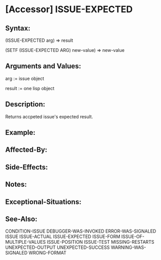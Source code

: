 # [Accessor] ISSUE-EXPECTED

## Syntax:

(ISSUE-EXPECTED arg) => result

(SETF (ISSUE-EXPECTED ARG) new-value) => new-value

## Arguments and Values:

arg := issue object

result := one lisp object

## Description:
Returns accpeted issue's expected result.

## Example:

## Affected-By:

## Side-Effects:

## Notes:

## Exceptional-Situations:

## See-Also:

CONDITION-ISSUE
DEBUGGER-WAS-INVOKED
ERROR-WAS-SIGNALED
ISSUE
ISSUE-ACTUAL
ISSUE-EXPECTED
ISSUE-FORM
ISSUE-OF-MULTIPLE-VALUES
ISSUE-POSITION
ISSUE-TEST
MISSING-RESTARTS
UNEXPECTED-OUTPUT
UNEXPECTED-SUCCESS
WARNING-WAS-SIGNALED
WRONG-FORMAT
